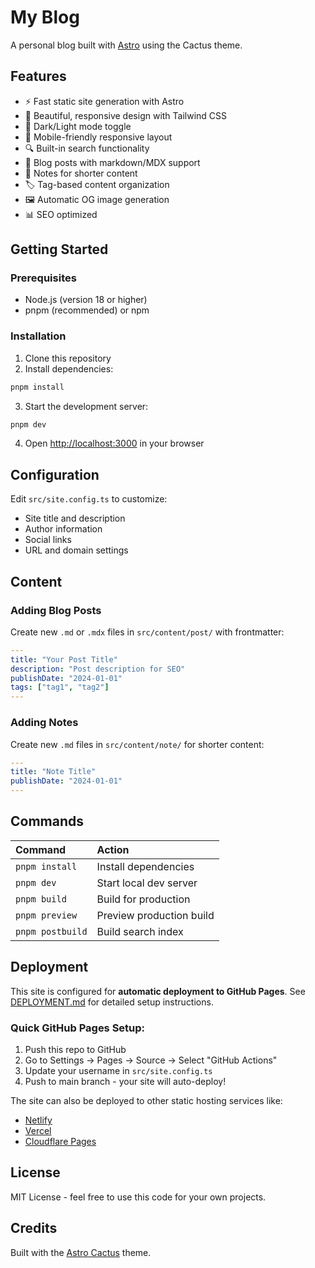 # My Blog

A personal blog built with [Astro](https://astro.build) using the Cactus theme.

## Features

- ⚡ Fast static site generation with Astro
- 🎨 Beautiful, responsive design with Tailwind CSS
- 🌙 Dark/Light mode toggle
- 📱 Mobile-friendly responsive layout
- 🔍 Built-in search functionality
- 📝 Blog posts with markdown/MDX support
- 📄 Notes for shorter content
- 🏷️ Tag-based content organization
- 🖼️ Automatic OG image generation
- 📊 SEO optimized

## Getting Started

### Prerequisites

- Node.js (version 18 or higher)
- pnpm (recommended) or npm

### Installation

1. Clone this repository
2. Install dependencies:

```bash
pnpm install
```

3. Start the development server:

```bash
pnpm dev
```

4. Open [http://localhost:3000](http://localhost:3000) in your browser

## Configuration

Edit `src/site.config.ts` to customize:

- Site title and description
- Author information
- Social links
- URL and domain settings

## Content

### Adding Blog Posts

Create new `.md` or `.mdx` files in `src/content/post/` with frontmatter:

```yaml
---
title: "Your Post Title"
description: "Post description for SEO"
publishDate: "2024-01-01"
tags: ["tag1", "tag2"]
---
```

### Adding Notes

Create new `.md` files in `src/content/note/` for shorter content:

```yaml
---
title: "Note Title"
publishDate: "2024-01-01"
---
```

## Commands

| Command | Action |
| :--- | :--- |
| `pnpm install` | Install dependencies |
| `pnpm dev` | Start local dev server |
| `pnpm build` | Build for production |
| `pnpm preview` | Preview production build |
| `pnpm postbuild` | Build search index |

## Deployment

This site is configured for **automatic deployment to GitHub Pages**. See [DEPLOYMENT.md](./DEPLOYMENT.md) for detailed setup instructions.

### Quick GitHub Pages Setup:
1. Push this repo to GitHub
2. Go to Settings → Pages → Source → Select "GitHub Actions"
3. Update your username in `src/site.config.ts`
4. Push to main branch - your site will auto-deploy!

The site can also be deployed to other static hosting services like:
- [Netlify](https://netlify.com)
- [Vercel](https://vercel.com)
- [Cloudflare Pages](https://pages.cloudflare.com)

## License

MIT License - feel free to use this code for your own projects.

## Credits

Built with the [Astro Cactus](https://github.com/chrismwilliams/astro-theme-cactus) theme.